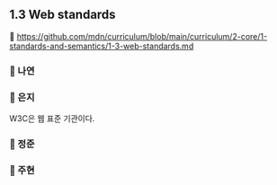 ## 1.3 Web standards

🔗 https://github.com/mdn/curriculum/blob/main/curriculum/2-core/1-standards-and-semantics/1-3-web-standards.md

### 📝 나연

### 📝 은지
W3C은 웹 표준 기관이다.

### 📝 정준

### 📝 주현

